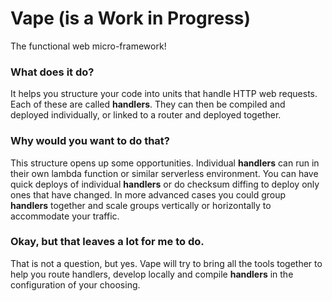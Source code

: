 # Vape (is a Work in Progress)

The functional web micro-framework!

### What does it do?

It helps you structure your code into units that handle HTTP web requests.
Each of these are called **handlers**. They can then be compiled and deployed
individually, or linked to a router and deployed together.

### Why would you want to do that?

This structure opens up some opportunities. Individual **handlers** can run in
their own lambda function or similar serverless environment. You can have quick
deploys of individual **handlers** or do checksum diffing to deploy only ones
that have changed. In more advanced cases you could group **handlers** together
and scale groups vertically or horizontally to accommodate your traffic.

### Okay, but that leaves a lot for me to do.

That is not a question, but yes. Vape will try to bring all the tools together
to help you route handlers, develop locally and compile **handlers** in the
configuration of your choosing.
